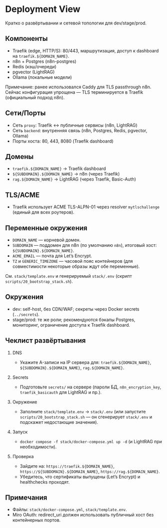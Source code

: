 # Deployment View

Кратко о развёртывании и сетевой топологии для dev/stage/prod.

## Компоненты

- Traefik (edge, HTTP/S): 80/443, маршрутизация, доступ к dashboard на `traefik.${DOMAIN_NAME}`.
- n8n + Postgres (n8n-postgres)
- Redis (кэш/очереди)
- pgvector (LightRAG)
- Ollama (локальные модели)

Примечание: ранее использовался Caddy для TLS passthrough n8n. Сейчас конфигурация упрощена — TLS терминируется в Traefik (официальный подход n8n).

## Сети/Порты

- Сеть `proxy`: Traefik <-> публичные сервисы (n8n, LightRAG)
- Сеть `backend`: внутренняя связь (n8n, Postgres, Redis, pgvector, Ollama)
- Порты хоста: 80, 443, 8080 (Traefik dashboard)

## Домены

- `traefik.${DOMAIN_NAME}` → Traefik dashboard
- `${SUBDOMAIN}.${DOMAIN_NAME}` → n8n (через Traefik)
- `rag.${DOMAIN_NAME}` → LightRAG (через Traefik, Basic-Auth)

## TLS/ACME

- Traefik использует ACME TLS-ALPN-01 через resolver `mytlschallenge` (единый для всех роутеров).

## Переменные окружения

- `DOMAIN_NAME` — корневой домен.
- `SUBDOMAIN` — поддомен для n8n (по умолчанию `n8n`), итоговый хост: `${SUBDOMAIN}.${DOMAIN_NAME}`.
- `ACME_EMAIL` — почта для Let’s Encrypt.
- `TZ` и `GENERIC_TIMEZONE` — часовой пояс контейнеров (для совместимости некоторые образы ждут обе переменные).

См. `stack/template.env` и генерируемый `stack/.env` (скрипт `scripts/20_bootstrap_stack.sh`).

## Окружения

- dev: self-host, без CDN/WAF; секреты через Docker secrets (`../secrets`).
- stage/prod: те же роли; рекомендуются бэкапы Postgres, мониторинг, ограничение доступа к Traefik dashboard.

## Чеклист развёртывания

1) DNS
	- Укажите A-записи на IP сервера для: `traefik.${DOMAIN_NAME}`, `${SUBDOMAIN}.${DOMAIN_NAME}`, `rag.${DOMAIN_NAME}`.

2) Secrets
	- Подготовьте `secrets/` на сервере (пароли БД, `n8n_encryption_key`, `traefik_basicauth` для LightRAG и пр.).

3) Окружение
	- Заполните `stack/template.env` → `stack/.env` (или запустите `scripts/20_bootstrap_stack.sh` — он сгенерирует `stack/.env` и подскажет недостающие значения).

4) Запуск
	- `docker compose -f stack/docker-compose.yml up -d` (и LightRAG при необходимости).

5) Проверка
	- Зайдите на: `https://traefik.${DOMAIN_NAME}`, `https://${SUBDOMAIN}.${DOMAIN_NAME}`, `https://rag.${DOMAIN_NAME}`.
	- Убедитесь, что сертификаты выпущены (Let’s Encrypt) и healthchecks проходят.

## Примечания

- Файлы: `stack/docker-compose.yml`, `stack/template.env`.
- Miro OAuth: redirect_uri должен использовать публичный хост без контейнерных портов.
